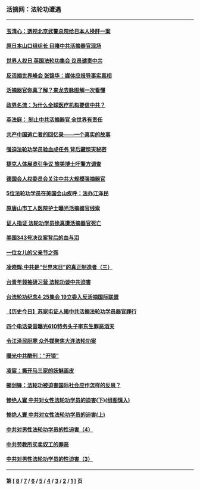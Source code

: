 ### 活摘网：法轮功遭遇
---
#### [玉清心：透视北京武警总院给日本人换肝一案](../../pages/nf5881/n13771978.md?01300430) 
#### [原日本山口组组长 目睹中共活摘器官现场](../../pages/nf5881/n13767360.md?01300430) 
#### [世界人权日 英国法轮功集会 议员谴责中共](../../pages/nf5881/n13431763.md?01300430) 
#### [反活摘世界峰会 张锦华：媒体应报导事实真相](../../pages/nf5881/n13278502.md?01300430) 
#### [活摘器官你真了解？来龙去脉图解一次看懂](../../pages/nf5881/n13013820.md?01300430) 
#### [政界名流：为什么全球医疗机构要信中共？](../../pages/nf5881/n11945479.md?01300430) 
#### [英法庭： 制止中共活摘器官 全世界有责任](../../pages/nf5881/n11330691.md?01300430) 
#### [共产中国逃亡者的回忆录——一个真实的故事](../../pages/nf5881/n10918649.md?01300430) 
#### [强迫法轮功学员验血成任务 背后藏惊天秘密](../../pages/nf5881/n4252384.md?01300430) 
#### [捷克人体展览引争议 旅美博士吁警方调查](../../pages/nf5881/n9429187.md?01300430) 
#### [德国会人权委员会关注中共大规模强摘器官](../../pages/nf5881/n8418950.md?01300430) 
#### [5位法轮功学员在美国会山疾呼：法办江泽民](../../pages/nf5881/n8101519.md?01300430) 
#### [原唐山市工人医院护士曝光活摘器官线索](../../pages/nf5881/n8076384.md?01300430) 
#### [证人指证 法轮功学员徐真遭活摘器官死亡](../../pages/nf5881/n8042467.md?01300430) 
#### [美国343号决议案背后的血与泪](../../pages/nf5881/n8020684.md?01300430) 
#### [一位女儿的父亲节之殇](../../pages/nf5881/n8014122.md?01300430) 
#### [凌晓辉:中共是“世界末日”的真正制造者（三）](../../pages/nf5881/n4210333.md?01300430) 
#### [台青年领袖研习营 法轮功谈中共迫害](../../pages/nf5881/n4141857.md?01300430) 
#### [台法轮功纪念4‧25集会 19立委入反活摘国际联盟](../../pages/nf5881/n4141821.md?01300430) 
#### [【历史今日】苏家屯证人揭中共活摘法轮功学员器官罪行](../../pages/nf5881/n4135912.md?01300430) 
#### [四个电话录音曝光610特务头子李东生罪恶滔天](../../pages/nf5881/n4040060.md?01300430) 
#### [令江泽民胆寒 众外媒聚焦大连法轮功案](../../pages/nf5881/n3932671.md?01300430) 
#### [曝光中共酷刑：“开锁”](../../pages/nf5881/n3889373.md?01300430) 
#### [凌宸：撕开马三家的妖魅画皮](../../pages/nf5881/n3849369.md?01300430) 
#### [郦剑锋：法轮功被迫害国际社会应作怎样的反思？](../../pages/nf5881/n3824560.md?01300430) 
#### [惨绝人寰 中共对女性法轮功学员的迫害(下)(组图慎入)](../../pages/nf5881/n3816285.md?01300430) 
#### [惨绝人寰 中共对女性法轮功学员的迫害(上)](../../pages/nf5881/n3815374.md?01300430) 
#### [中共对男性法轮功学员的性迫害（4）](../../pages/nf5881/n3769144.md?01300430) 
#### [中共劳教所买卖奴工的罪恶](../../pages/nf5881/n3769378.md?01300430) 
#### [中共对男性法轮功学员的性迫害（3）](../../pages/nf5881/n3768231.md?01300430) 

---
#### 第 [ [8](./8.md?01300430) / [7](./7.md?01300430) / [6](./6.md?01300430) / [5](./5.md?01300430) / [4](./4.md?01300430) / [3](./3.md?01300430) / [2](./2.md?01300430) / [1](./1.md?01300430) ] 页
